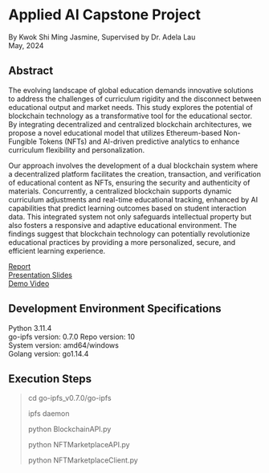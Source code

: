 # Applied AI Capstone Project
By Kwok Shi Ming Jasmine, Supervised by Dr. Adela Lau <br />
May, 2024

## Abstract
The evolving landscape of global education demands innovative solutions to address the 
challenges of curriculum rigidity and the disconnect between educational output and market 
needs. This study explores the potential of blockchain technology as a transformative tool for the 
educational sector. By integrating decentralized and centralized blockchain architectures, we 
propose a novel educational model that utilizes Ethereum-based Non-Fungible Tokens (NFTs) 
and AI-driven predictive analytics to enhance curriculum flexibility and personalization. <br />

Our approach involves the development of a dual blockchain system where a decentralized 
platform facilitates the creation, transaction, and verification of educational content as NFTs, 
ensuring the security and authenticity of materials. Concurrently, a centralized blockchain 
supports dynamic curriculum adjustments and real-time educational tracking, enhanced by AI 
capabilities that predict learning outcomes based on student interaction data. This integrated 
system not only safeguards intellectual property but also fosters a responsive and adaptive 
educational environment. The findings suggest that blockchain technology can potentially 
revolutionize educational practices by providing a more personalized, secure, and efficient 
learning experience. <br />

[Report](Report.pdf) <br />
[Presentation Slides](Presentation.pdf) <br />
[Demo Video](Demo.mp4) <br />

## Development Environment Specifications
Python 3.11.4 <br />
go-ipfs version: 0.7.0 Repo version: 10 <br />
System version: amd64/windows <br />
Golang version: go1.14.4 <br />

## Execution Steps
> cd go-ipfs_v0.7.0/go-ipfs
> 
> ipfs daemon
>
> python BlockchainAPI.py
>
> python NFTMarketplaceAPI.py
>
> python NFTMarketplaceClient.py
